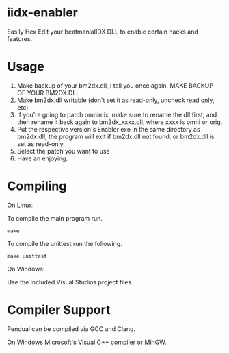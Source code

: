 iidx-enabler
============
Easily Hex Edit your beatmaniaIIDX DLL to enable certain hacks and features.

Usage
============
1. Make backup of your bm2dx.dll, I tell you once again, MAKE BACKUP OF YOUR BM2DX.DLL
2. Make bm2dx.dll writable (don't set it as read-only, uncheck read only, etc)
3. If you're going to patch omnimix, make sure to rename the dll first, and then rename it back again to bm2dx_xxxx.dll, where xxxx is omni or orig.
4. Put the respective version's Enabler exe in the same directory as bm2dx.dll, the program will exit if bm2dx.dll not found, or bm2dx.dll is set as read-only.
5. Select the patch you want to use
6. Have an enjoying.

Compiling
==
On Linux:

To compile the main program run.

`make`

To compile the unittest run the following.

`make unittest`

On Windows:

Use the included Visual Studios project files.

Compiler Support
==
Pendual can be compiled via GCC and Clang.

On Windows Microsoft's Visual C++ compiler or MinGW.
